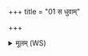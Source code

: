 +++
title = "01 स धुवाम्"

+++
<details><summary>मूलम् (WS)</summary>

स धुवां दिशमनु व्यचलत् । तु. शौनकीय अथर्ववेद १५.६.१  
तं भूमिश्चाग्निश्चौषधयश्च वनस्पतयश्च वीरुधश्च वानस्पत्याश्चानुव्यचलन् ।  
भूमेश्च वै सोग्नेश्चौषधीनां च वनस्पतीनां च वीरुधां च वानस्पत्यानां च प्रियं धाम भवति य एवं वेद ।  
भूमये च वै सोग्नये चौषधीभ्यश्च वनस्पतिभ्यश्च वीरुद्भ्यश्व वानस्पत्येभ्यश्चा वृश्चते य एवं विद्वांसं व्रात्यमुपवदति ॥ ॥ १ ॥
</details>